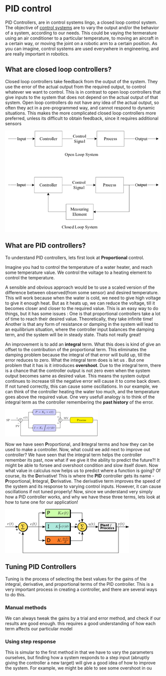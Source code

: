 # PID control
PID Controllers, are in control systems lingo, a closed loop control system. The objective of [control systems](https://en.wikipedia.org/wiki/Control_system) are 
to vary the output and/or the behavior of a system, according to our needs. This could be vaying the termerature using an air conditioner to a particular temperature, 
to moving an aircraft in a certain way, or moving the joint on a robotic arm to a certain position. As you can imagine, control systems are used everywhere in engineering,
and are really important in robotics.

## What are closed loop controllers?
  Closed loop controllers take feedback from the output of the system. They use the error of the actual output from the required output, to control whatever we want to control. This is in contrast to open loop controllers that give inputs to the system that does not depend on the actual output of that system. Open loop controllers do not have any idea of the actual output, so often they act in a pre-programmed way, and cannot respond to dynamic situations. This makes the more complicated closed loop controllers more preferred, unless its difficult to obtain feedback, since it requires additional sensors

![open and closed looop controllers](Images/open_closed_controllers.png)

## What are PID controllers?
To understand PID controllers, lets first look at **Proportional** control.

Imagine you had to control the temperature of a water heater, and reach some temperature value. We control the voltage to a heating element to control the temperature.

A sensible and obvious approach would be to use a scaled version of the difference between observed(from some sensor) and desired temperature. This will work because when the water is cold, we need to give high voltage to give it enough heat. But as it heats up, we can reduce the voltage, till it becomes closer and closer to the required value. This is an easy way to do things, but it has some issues : One is that proportional controllers take a lot of time to reach their desired value. Theoretically, they take infinite time! Another is that any form of resistance or damping in the system will lead to an equilibrium situation, where the controller input balances the damping term, and the system will be in steady state. Thats not really great!

An improvement is to add an **integral** term. What this does is kind of give an offset to the contribution of the proportional term. This eliminates the damping problem because the integral of that error will build up, till the error reduces to zero. What the integral term does is let us . But one problem that it has is it introduces **overshoot**. Due to the integral term, there is a chance that the controller output is not zero even when the system output becomes same as desired value. This means the system output continues to increase till the negative error will cause it to come back down. If not tuned correctly, this can cause some oscillations. In our example, we can think of the controller heating the water too much, and the temperature goes above the required value. One very usefull analogy is to think of the integral term as the controller remembering the **past history** of the error.

![PI_control](Images/pi_controller.png)

Now we have seen **P**roportional, and **I**ntegral terms and how they can be used to make a controller. Now, what could we add next to improve out controller? We have seen that the integral term helps the controller remember its past, now what if we give it the ability to predict the future?! It might be able to forsee and overshoot condition and slow itself down. Now what value in calculus now helps us to predict where a function is going? Of course, its the **D**erivative! This is where the **PID** controller gets its name - **P**roportional, **I**ntegral, **D**erivative. The derivative term improves the speed of the system and its response to varying control inputs. However, it can cause oscillations if not tuned properly! Now, since we understand very simply how a PID controller works, and why we have these three terms, lets look at how to tune one for our application!

![PID_control](Images/pid_controller.png)

## Tuning PID Controllers
Tuning is the process of selecting the best values for the gains of the integral, derivative, and proportional terms of the PID controller. This is a very important process in creating a controller, and there are several ways to do this.

### Manual methods
We can always tweak the gains by a trial and error method, and check if our results are good enough. this requires a good understanding of how each term affects our particular model

### Using step response
This is simular to the first method in that we have to vary the parameters ourselves, but finding how a system responds to a step input (abruptly giving the controller a new target) will give a good idea of how to improve the system. For example, we might be able to see some overshoot in ou
